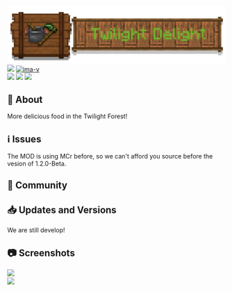 ![logo](https://github.com/Laokuai233/Twilight-Delight/blob/1.18.2/LargeLogo.png)  
[![][ima]][download] [![ima-v]][download]   
[![][rF]][cfF] [![][rT]][cfT] [![][issues-ima]][issues]  

[ima-v]:https://cf.way2muchnoise.eu/versions/637200.svg?badge_style=for_the_badge
[ima]:https://cf.way2muchnoise.eu/637200.svg?badge_style=for_the_badge
[download]:https://www.curseforge.com/minecraft/mc-mods/twilight-delight
[rF]:https://img.shields.io/badge/-REQUIRES%20FARMER'S%20DELIGHT-orange?style=for-the-badge&logo=curseforge
[cfF]:https://www.curseforge.com/minecraft/mc-mods/farmers-delight
[rT]:https://img.shields.io/badge/-REQUIRES%20THE%20TWILIGHT%20FOREST-green?style=for-the-badge&logo=curseforge
[cfT]:https://www.curseforge.com/minecraft/mc-mods/the-twilight-forest
[issues-ima]:https://img.shields.io/github/issues/Laokuai233/Twilight-Delight?style=for-the-badge
[issues]:https://github.com/Laokuai233/Twilight-Delight/issues

## 📖 About
More delicious food in the Twilight Forest!

## ℹ️ Issues
The MOD is using MCr before, so we can't afford you source before the vesion of 1.2.0-Beta.

## 👦 Community

## 📥 Updates and Versions
We are still develop!

## 📷 Screenshots
![](https://i.mcmod.cn/editor/upload/20220710/1657416442_55994_fxqD.png)  
![](https://i.mcmod.cn/editor/upload/20220803/1659534078_55994_EAsT.png)

